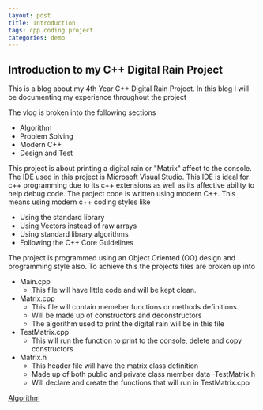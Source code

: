 ```yaml
---
layout: post
title: Introduction
tags: cpp coding project
categories: demo
---
```


## Introduction to my C++ Digital Rain Project

This is a blog about my 4th Year C++ Digital Rain Project.
In this blog I will be documenting my experience throughout the project

The vlog is broken into the following sections
  - Algorithm
  - Problem Solving
  - Modern C++
  - Design and Test

This project is about printing a digital rain or "Matrix" affect to the console.
The IDE used in this project is Microsoft Visual Studio. This IDE is ideal for c++ programming due to its c++ extensions as well as its affective ability to help debug code. 
The project code is written using modern C++. This means using modern c++ coding styles like 
  - Using the standard library
  - Using Vectors instead of raw arrays
  - Using standard library algorithms
  - Following the C++ Core Guidelines

The project is programmed using an Object Oriented (OO) design and programming style also.
To achieve this the projects files are broken up into
  - Main.cpp
      - This file will have little code and will be kept clean.
  - Matrix.cpp
      - This file will contain memeber functions or methods definitions.
      - Will be made up of constructors and deconstructors
      - The algorithm used to print the digital rain will be in this file
  - TestMatrix.cpp
      - This will run the function to print to the console, delete and copy constructors
  - Matrix.h
      - This header file will have the matrix class definition
      - Made up of both public and private class member data
  -TestMatrix.h
      - Will declare and create the functions that will run in TestMatrix.cpp



[Algorithm](https://conorkeane01.github.io/digital-rain-cpp-ck/demo/2024/03/11/algorithm.html)
